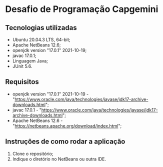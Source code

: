 # Desafio de Programação Capgemini

## Tecnologias utilizadas
- Ubuntu 20.04.3 LTS, 64-bit;
- Apache NetBeans 12.6;
- openjdk version "17.0.1" 2021-10-19; 
- javac 17.0.1;
- Linguagem Java;
- JUnit 5.6.


## Requisitos
- openjdk version "17.0.1" 2021-10-19 - "https://www.oracle.com/java/technologies/javase/jdk17-archive-downloads.html";
- javac 17.0.1 - "https://www.oracle.com/java/technologies/javase/jdk17-archive-downloads.html";
- Apache NetBeans 12.6 - "https://netbeans.apache.org/download/index.html";

## Instruções de como rodar a aplicação
1. Clone o repositório;
2. Indique o diretório no NetBeans ou outra IDE.

